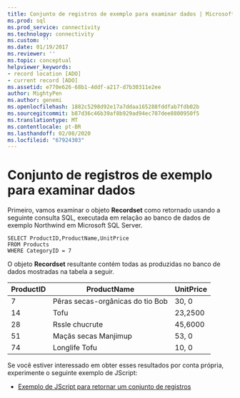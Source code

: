 ```yaml
---
title: Conjunto de registros de exemplo para examinar dados | Microsoft Docs
ms.prod: sql
ms.prod_service: connectivity
ms.technology: connectivity
ms.custom: ''
ms.date: 01/19/2017
ms.reviewer: ''
ms.topic: conceptual
helpviewer_keywords:
- record location [ADO]
- current record [ADO]
ms.assetid: e770e626-68b1-4ddf-a217-d7b30311e2ee
author: MightyPen
ms.author: genemi
ms.openlocfilehash: 1882c5298d92e17a7ddaa165288fddfab7fdb02b
ms.sourcegitcommit: b87d36c46b39af8b929ad94ec707dee8800950f5
ms.translationtype: MT
ms.contentlocale: pt-BR
ms.lasthandoff: 02/08/2020
ms.locfileid: "67924303"
---
```

# <a name="sample-recordset-for-examining-data"></a>Conjunto de registros de exemplo para examinar dados
Primeiro, vamos examinar o objeto **Recordset** como retornado usando a seguinte consulta SQL, executada em relação ao banco de dados de exemplo Northwind em Microsoft SQL Server.  
  
```  
SELECT ProductID,ProductName,UnitPrice   
FROM Products   
WHERE CategoryID = 7    
```  
  
 O objeto **Recordset** resultante contém todas as produzidas no banco de dados mostradas na tabela a seguir.  
  
|ProductID|ProductName|UnitPrice|  
|---------------|-----------------|---------------|  
|7|Pêras secas-orgânicas do tio Bob|30, 0|  
|14|Tofu|23,2500|  
|28|Rssle chucrute|45,6000|  
|51|Maçãs secas Manjimup|53, 0|  
|74|Longlife Tofu|10, 0|  
  
 Se você estiver interessado em obter esses resultados por conta própria, experimente o seguinte exemplo de JScript:  
  
-   [Exemplo de JScript para retornar um conjunto de registros](../../../ado/guide/data/jscript-code-example-to-return-a-recordset.md)
